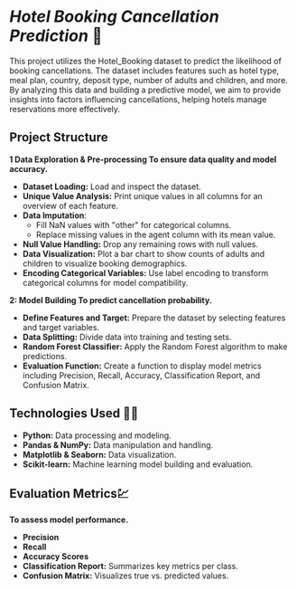 # _Hotel Booking Cancellation Prediction_ 🏨
This project utilizes the Hotel_Booking dataset to predict the likelihood of booking cancellations. The dataset includes features such as hotel type, meal plan, country, deposit type, number of adults and children, and more. By analyzing this data and building a predictive model, we aim to provide insights into factors influencing cancellations, helping hotels manage reservations more effectively.

## Project Structure 
**1 Data Exploration & Pre-processing To ensure data quality and model accuracy.**

- **Dataset Loading:** Load and inspect the dataset.<br>
- **Unique Value Analysis:** Print unique values in all columns for an overview of each feature.<br>
- **Data Imputation**:
  - Fill NaN values with "other" for categorical columns.<br>
  - Replace missing values in the agent column with its mean value.<br>
- **Null Value Handling:** Drop any remaining rows with null values.<br>
- **Data Visualization:** Plot a bar chart to show counts of adults and children to visualize booking demographics.<br>
- **Encoding Categorical Variables:** Use label encoding to transform categorical columns for model compatibility.<br>

**2: Model Building To predict cancellation probability.**

- **Define Features and Target:** Prepare the dataset by selecting features and target variables.<br>
- **Data Splitting:** Divide data into training and testing sets.<br>
- **Random Forest Classifier:** Apply the Random Forest algorithm to make predictions.<br>
- **Evaluation Function:** Create a function to display model metrics including Precision, Recall, Accuracy, Classification Report, and Confusion Matrix.<br>

## Technologies Used 👨‍💻
- **Python:** Data processing and modeling.<br>
- **Pandas & NumPy:** Data manipulation and handling.<br>
- **Matplotlib & Seaborn:** Data visualization.<br>
- **Scikit-learn:** Machine learning model building and evaluation.<br>

## Evaluation Metrics💹
**To assess model performance.<br>**

- **Precision**<br>
- **Recall**<br>
- **Accuracy Scores**<br>
- **Classification Report:** Summarizes key metrics per class.<br>
- **Confusion Matrix:** Visualizes true vs. predicted values.<br>
